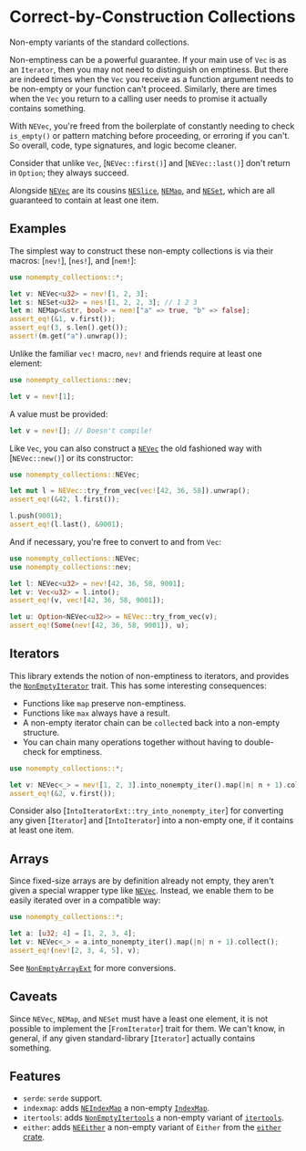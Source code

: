 # Correct-by-Construction Collections

<!-- cargo-rdme start -->

Non-empty variants of the standard collections.

Non-emptiness can be a powerful guarantee. If your main use of `Vec` is as
an `Iterator`, then you may not need to distinguish on emptiness. But there
are indeed times when the `Vec` you receive as a function argument needs to
be non-empty or your function can't proceed. Similarly, there are times when
the `Vec` you return to a calling user needs to promise it actually contains
something.

With `NEVec`, you're freed from the boilerplate of constantly needing to
check `is_empty()` or pattern matching before proceeding, or erroring if you
can't. So overall, code, type signatures, and logic become cleaner.

Consider that unlike `Vec`, [`NEVec::first()`] and [`NEVec::last()`] don't
return in `Option`; they always succeed.

Alongside [`NEVec`](https://docs.rs/nonempty-collections/latest/nonempty_collections/vector/struct.NEVec.html) are its cousins
[`NESlice`](https://docs.rs/nonempty-collections/latest/nonempty_collections/slice/struct.NESlice.html), [`NEMap`](https://docs.rs/nonempty-collections/latest/nonempty_collections/map/struct.NEMap.html), and
[`NESet`](https://docs.rs/nonempty-collections/latest/nonempty_collections/set/struct.NESet.html), which are all guaranteed to contain at least
one item.

## Examples

The simplest way to construct these non-empty collections is via their
macros: [`nev!`], [`nes!`], and [`nem!`]:

```rust
use nonempty_collections::*;

let v: NEVec<u32> = nev![1, 2, 3];
let s: NESet<u32> = nes![1, 2, 2, 3]; // 1 2 3
let m: NEMap<&str, bool> = nem!["a" => true, "b" => false];
assert_eq!(&1, v.first());
assert_eq!(3, s.len().get());
assert!(m.get("a").unwrap());
```

Unlike the familiar `vec!` macro, `nev!` and friends require at least one
element:

```rust
use nonempty_collections::nev;

let v = nev![1];
```

A value must be provided:

```rust
let v = nev![]; // Doesn't compile!
```

Like `Vec`, you can also construct a [`NEVec`](https://docs.rs/nonempty-collections/latest/nonempty_collections/vector/struct.NEVec.html) the old
fashioned way with [`NEVec::new()`] or its constructor:

```rust
use nonempty_collections::NEVec;

let mut l = NEVec::try_from_vec(vec![42, 36, 58]).unwrap();
assert_eq!(&42, l.first());

l.push(9001);
assert_eq!(l.last(), &9001);
```

And if necessary, you're free to convert to and from `Vec`:

```rust
use nonempty_collections::NEVec;
use nonempty_collections::nev;

let l: NEVec<u32> = nev![42, 36, 58, 9001];
let v: Vec<u32> = l.into();
assert_eq!(v, vec![42, 36, 58, 9001]);

let u: Option<NEVec<u32>> = NEVec::try_from_vec(v);
assert_eq!(Some(nev![42, 36, 58, 9001]), u);
```

## Iterators

This library extends the notion of non-emptiness to iterators, and provides
the [`NonEmptyIterator`](https://docs.rs/nonempty-collections/latest/nonempty_collections/iter/trait.NonEmptyIterator.html) trait. This has some
interesting consequences:

- Functions like `map` preserve non-emptiness.
- Functions like `max` always have a result.
- A non-empty iterator chain can be `collect`ed back into a non-empty
  structure.
- You can chain many operations together without having to double-check for
  emptiness.

```rust
use nonempty_collections::*;

let v: NEVec<_> = nev![1, 2, 3].into_nonempty_iter().map(|n| n + 1).collect();
assert_eq!(&2, v.first());
```

Consider also [`IntoIteratorExt::try_into_nonempty_iter`] for converting any
given [`Iterator`] and [`IntoIterator`] into a non-empty one, if it contains
at least one item.

## Arrays

Since fixed-size arrays are by definition already not empty, they aren't
given a special wrapper type like [`NEVec`](https://docs.rs/nonempty-collections/latest/nonempty_collections/vector/struct.NEVec.html). Instead,
we enable them to be easily iterated over in a compatible way:

```rust
use nonempty_collections::*;

let a: [u32; 4] = [1, 2, 3, 4];
let v: NEVec<_> = a.into_nonempty_iter().map(|n| n + 1).collect();
assert_eq!(nev![2, 3, 4, 5], v);
```
See [`NonEmptyArrayExt`](https://docs.rs/nonempty-collections/latest/nonempty_collections/array/trait.NonEmptyArrayExt.html) for more
conversions.

## Caveats

Since `NEVec`, `NEMap`, and `NESet` must have a least one element, it is not
possible to implement the [`FromIterator`] trait for them. We can't
know, in general, if any given standard-library [`Iterator`] actually
contains something.

## Features

* `serde`: `serde` support.
* `indexmap`: adds [`NEIndexMap`](https://docs.rs/nonempty-collections/latest/nonempty_collections/index_map/struct.NEIndexMap.html) a non-empty [`IndexMap`](https://docs.rs/indexmap/latest/indexmap/).
* `itertools`: adds [`NonEmptyItertools`](https://docs.rs/nonempty-collections/latest/nonempty_collections/itertools/trait.NonEmptyItertools.html) a non-empty variant of [`itertools`](https://docs.rs/itertools/latest/itertools/).
* `either`: adds [`NEEither`](https://docs.rs/nonempty-collections/latest/nonempty_collections/either/enum.NEEither.html) a non-empty variant of `Either` from the [`either` crate](https://docs.rs/either/latest/either/).

<!-- cargo-rdme end -->
